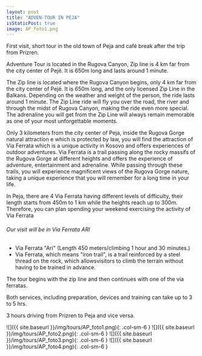 ```yaml
---
layout: post
title: "ADVEN-TOUR IN PEJA"
isStaticPost: true
image: AP_foto1.png
---
```


First visit, short tour in the old town of Peja and café break after the trip from Prizren.

Adventure Tour is located in the Rugova Canyon, Zip line is 4 km far from the city center of Pejë. It is 650m long and lasts around 1 minute.

The Zip line is located where the Rugova Canyon begins, only 4 km far from the city center of Pejë. It is 650m long, and the only licensed Zip Line in the Balkans. Depending on the weather and weight of the person, the ride lasts around 1 minute. The Zip Line ride will fly you over the road, the river and through the midst of Rugova Canyon, making the ride even more special. The adrenaline you will get from the Zip Line will always remain memorable as one of your most unforgettable moments.

Only 3 kilometers from the city center of Peja, inside the Rugova Gorge natural attraction e which is protected by law, you will find the attraction of Via Ferrata which is a unique activity in Kosovo and offers experiences of outdoor adventures. Via Ferrata is a trail passing along the rocky massifs of the Rugova Gorge at different heights and offers the experience of adventure, entertainment and adrenaline. While passing through these trails, you will experience magnificent views of the Rugova Gorge nature, taking a unique experience that you will remember for a long time in your life.

In Peja, there are 4 Via Ferrata having different levels of difficulty, their length starts from 450m to 1 km while the heights reach up to 300m. Therefore, you can plan spending your weekend exercising the activity of Via Ferrata

###### Our visit will be in Via Ferrata ARI

- Via Ferrata "Ari" (Length 450 meters/climbing 1 hour and 30 minutes.)
- Via Ferrata, which means "iron trail", is a trail reinforced by a steel thread on the rock, which allowsvisitors to climb the terrain without having to be trained in advance.

The tour begins with the zip line and then continues with one of the via ferratas.

Both services, including preparation, devices and training can take up to 3 to 5 hrs.

3 hours driving from Prizren to Peja and vice versa.

![]({{ site.baseurl }}/img/tours/AP_foto1.png){: .col-sm-6 }
![]({{ site.baseurl }}/img/tours/AP_foto2.png){: .col-sm-6 }
![]({{ site.baseurl }}/img/tours/AP_foto3.png){: .col-sm-6 }
![]({{ site.baseurl }}/img/tours/AP_foto4.png){: .col-sm-6 }
